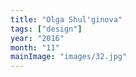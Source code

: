```yaml
---
title: "Olga Shul'ginova"
tags: ["design"]
year: "2016"
month: "11"
mainImage: "images/32.jpg"
---
```

